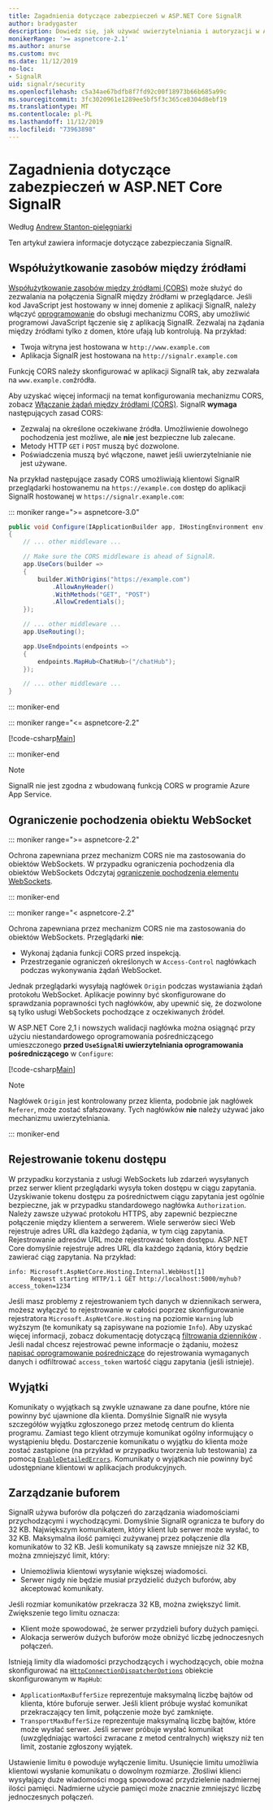 ```yaml
---
title: Zagadnienia dotyczące zabezpieczeń w ASP.NET Core SignalR
author: bradygaster
description: Dowiedz się, jak używać uwierzytelniania i autoryzacji w ASP.NET Core SignalR.
monikerRange: '>= aspnetcore-2.1'
ms.author: anurse
ms.custom: mvc
ms.date: 11/12/2019
no-loc:
- SignalR
uid: signalr/security
ms.openlocfilehash: c5a34ae67bdfb8f7fd92c00f18973b66b685a99c
ms.sourcegitcommit: 3fc3020961e1289ee5bf5f3c365ce8304d8ebf19
ms.translationtype: MT
ms.contentlocale: pl-PL
ms.lasthandoff: 11/12/2019
ms.locfileid: "73963898"
---
```

# <a name="security-considerations-in-aspnet-core-opno-locsignalr"></a>Zagadnienia dotyczące zabezpieczeń w ASP.NET Core SignalR

Według [Andrew Stanton-pielęgniarki](https://twitter.com/anurse)

Ten artykuł zawiera informacje dotyczące zabezpieczania SignalR.

## <a name="cross-origin-resource-sharing"></a>Współużytkowanie zasobów między źródłami

[Współużytkowanie zasobów między źródłami (CORS)](https://www.w3.org/TR/cors/) może służyć do zezwalania na połączenia SignalR między źródłami w przeglądarce. Jeśli kod JavaScript jest hostowany w innej domenie z aplikacji SignalR, należy włączyć [oprogramowanie](xref:security/cors) do obsługi mechanizmu CORS, aby umożliwić programowi JavaScript łączenie się z aplikacją SignalR. Zezwalaj na żądania między źródłami tylko z domen, które ufają lub kontrolują. Na przykład:

* Twoja witryna jest hostowana w `http://www.example.com`
* Aplikacja SignalR jest hostowana na `http://signalr.example.com`

Funkcję CORS należy skonfigurować w aplikacji SignalR tak, aby zezwalała na `www.example.com`źródła.

Aby uzyskać więcej informacji na temat konfigurowania mechanizmu CORS, zobacz [Włączanie żądań między źródłami (CORS)](xref:security/cors). SignalR **wymaga** następujących zasad CORS:

* Zezwalaj na określone oczekiwane źródła. Umożliwienie dowolnego pochodzenia jest możliwe, ale **nie** jest bezpieczne lub zalecane.
* Metody HTTP `GET` i `POST` muszą być dozwolone.
* Poświadczenia muszą być włączone, nawet jeśli uwierzytelnianie nie jest używane.

Na przykład następujące zasady CORS umożliwiają klientowi SignalR przeglądarki hostowanemu na `https://example.com` dostęp do aplikacji SignalR hostowanej w `https://signalr.example.com`:

::: moniker range=">= aspnetcore-3.0"

```csharp
public void Configure(IApplicationBuilder app, IHostingEnvironment env)
{
    // ... other middleware ...

    // Make sure the CORS middleware is ahead of SignalR.
    app.UseCors(builder =>
    {
        builder.WithOrigins("https://example.com")
            .AllowAnyHeader()
            .WithMethods("GET", "POST")
            .AllowCredentials();
    });

    // ... other middleware ...
    app.UseRouting();

    app.UseEndpoints(endpoints =>
    {
        endpoints.MapHub<ChatHub>("/chatHub");
    });

    // ... other middleware ...
}
```

::: moniker-end

::: moniker range="<= aspnetcore-2.2"

[!code-csharp[Main](security/sample/Startup.cs?name=snippet1)]

::: moniker-end

> [!NOTE]
> SignalR nie jest zgodna z wbudowaną funkcją CORS w programie Azure App Service.

## <a name="websocket-origin-restriction"></a>Ograniczenie pochodzenia obiektu WebSocket

::: moniker range=">= aspnetcore-2.2"

Ochrona zapewniana przez mechanizm CORS nie ma zastosowania do obiektów WebSockets. W przypadku ograniczenia pochodzenia dla obiektów WebSockets Odczytaj [ograniczenie pochodzenia elementu WebSockets](xref:fundamentals/websockets#websocket-origin-restriction).

::: moniker-end

::: moniker range="< aspnetcore-2.2"

Ochrona zapewniana przez mechanizm CORS nie ma zastosowania do obiektów WebSockets. Przeglądarki **nie**:

* Wykonaj żądania funkcji CORS przed inspekcją.
* Przestrzeganie ograniczeń określonych w `Access-Control` nagłówkach podczas wykonywania żądań WebSocket.

Jednak przeglądarki wysyłają nagłówek `Origin` podczas wystawiania żądań protokołu WebSocket. Aplikacje powinny być skonfigurowane do sprawdzania poprawności tych nagłówków, aby upewnić się, że dozwolone są tylko usługi WebSockets pochodzące z oczekiwanych źródeł.

W ASP.NET Core 2,1 i nowszych walidacji nagłówka można osiągnąć przy użyciu niestandardowego oprogramowania pośredniczącego umieszczonego **przed `UseSignalR`i uwierzytelniania oprogramowania pośredniczącego** w `Configure`:

[!code-csharp[Main](security/sample/Startup.cs?name=snippet2)]

> [!NOTE]
> Nagłówek `Origin` jest kontrolowany przez klienta, podobnie jak nagłówek `Referer`, może zostać sfałszowany. Tych nagłówków **nie** należy używać jako mechanizmu uwierzytelniania.

::: moniker-end

## <a name="access-token-logging"></a>Rejestrowanie tokenu dostępu

W przypadku korzystania z usługi WebSockets lub zdarzeń wysyłanych przez serwer klient przeglądarki wysyła token dostępu w ciągu zapytania. Uzyskiwanie tokenu dostępu za pośrednictwem ciągu zapytania jest ogólnie bezpieczne, jak w przypadku standardowego nagłówka `Authorization`. Należy zawsze używać protokołu HTTPS, aby zapewnić bezpieczne połączenie między klientem a serwerem. Wiele serwerów sieci Web rejestruje adres URL dla każdego żądania, w tym ciąg zapytania. Rejestrowanie adresów URL może rejestrować token dostępu. ASP.NET Core domyślnie rejestruje adres URL dla każdego żądania, który będzie zawierać ciąg zapytania. Na przykład:

```
info: Microsoft.AspNetCore.Hosting.Internal.WebHost[1]
      Request starting HTTP/1.1 GET http://localhost:5000/myhub?access_token=1234
```

Jeśli masz problemy z rejestrowaniem tych danych w dziennikach serwera, możesz wyłączyć to rejestrowanie w całości poprzez skonfigurowanie rejestratora `Microsoft.AspNetCore.Hosting` na poziomie `Warning` lub wyższym (te komunikaty są zapisywane na poziomie `Info`). Aby uzyskać więcej informacji, zobacz dokumentację dotyczącą [filtrowania dzienników](xref:fundamentals/logging/index#log-filtering) . Jeśli nadal chcesz rejestrować pewne informacje o żądaniu, możesz [napisać oprogramowanie pośredniczące](xref:fundamentals/middleware/write) do rejestrowania wymaganych danych i odfiltrować `access_token` wartość ciągu zapytania (jeśli istnieje).

## <a name="exceptions"></a>Wyjątki

Komunikaty o wyjątkach są zwykle uznawane za dane poufne, które nie powinny być ujawnione dla klienta. Domyślnie SignalR nie wysyła szczegółów wyjątku zgłoszonego przez metodę centrum do klienta programu. Zamiast tego klient otrzymuje komunikat ogólny informujący o wystąpieniu błędu. Dostarczenie komunikatu o wyjątku do klienta może zostać zastąpione (na przykład w przypadku tworzenia lub testowania) za pomocą [`EnableDetailedErrors`](xref:signalr/configuration#configure-server-options). Komunikaty o wyjątkach nie powinny być udostępniane klientowi w aplikacjach produkcyjnych.

## <a name="buffer-management"></a>Zarządzanie buforem

SignalR używa buforów dla połączeń do zarządzania wiadomościami przychodzącymi i wychodzącymi. Domyślnie SignalR ogranicza te bufory do 32 KB. Największym komunikatem, który klient lub serwer może wysłać, to 32 KB. Maksymalna ilość pamięci zużywanej przez połączenie dla komunikatów to 32 KB. Jeśli komunikaty są zawsze mniejsze niż 32 KB, można zmniejszyć limit, który:

* Uniemożliwia klientowi wysyłanie większej wiadomości.
* Serwer nigdy nie będzie musiał przydzielić dużych buforów, aby akceptować komunikaty.

Jeśli rozmiar komunikatów przekracza 32 KB, można zwiększyć limit. Zwiększenie tego limitu oznacza:

* Klient może spowodować, że serwer przydzieli bufory dużych pamięci.
* Alokacja serwerów dużych buforów może obniżyć liczbę jednoczesnych połączeń.

Istnieją limity dla wiadomości przychodzących i wychodzących, obie można skonfigurować na [`HttpConnectionDispatcherOptions`](xref:signalr/configuration#configure-server-options) obiekcie skonfigurowanym w `MapHub`:

* `ApplicationMaxBufferSize` reprezentuje maksymalną liczbę bajtów od klienta, które buforuje serwer. Jeśli klient próbuje wysłać komunikat przekraczający ten limit, połączenie może być zamknięte.
* `TransportMaxBufferSize` reprezentuje maksymalną liczbę bajtów, które może wysłać serwer. Jeśli serwer próbuje wysłać komunikat (uwzględniając wartości zwracane z metod centralnych) większy niż ten limit, zostanie zgłoszony wyjątek.

Ustawienie limitu `0` powoduje wyłączenie limitu. Usunięcie limitu umożliwia klientowi wysłanie komunikatu o dowolnym rozmiarze. Złośliwi klienci wysyłający duże wiadomości mogą spowodować przydzielenie nadmiernej ilości pamięci. Nadmierne użycie pamięci może znacznie zmniejszyć liczbę jednoczesnych połączeń.
